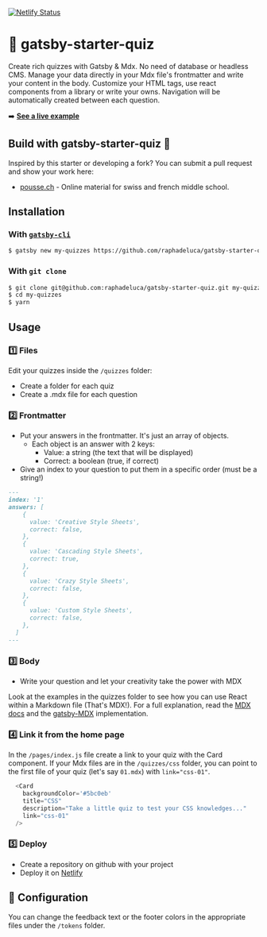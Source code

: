 [![Netlify Status](https://api.netlify.com/api/v1/badges/b6e54a57-aa24-436f-be39-f075b842f3bb/deploy-status)](https://app.netlify.com/sites/inspiring-kare-1888f6/deploys)

# :grapes: gatsby-starter-quiz
Create rich quizzes with Gatsby & Mdx. No need of database or headless CMS. Manage your data directly in your Mdx file's frontmatter and write your content in the body. Customize your HTML tags, use react components from a library or write your owns. Navigation will be automatically created between each question.

➡️ **[See a live example](https://gatsby-starter-quiz.netlify.com//)**

## Build with gatsby-starter-quiz 🚀
Inspired by this starter or developing a fork? You can submit a pull request and show your work here:
- [pousse.ch](https://pousse.ch) - Online material for swiss and french middle school.

## Installation

### With [`gatsby-cli`](https://www.npmjs.com/package/gatsby-cli)

```bash
$ gatsby new my-quizzes https://github.com/raphadeluca/gatsby-starter-quiz
```

### With `git clone`

```bash
$ git clone git@github.com:raphadeluca/gatsby-starter-quiz.git my-quizzes
$ cd my-quizzes
$ yarn
```

## Usage

### :one: Files
Edit your quizzes inside the `/quizzes` folder:
- Create a folder for each quiz
- Create a .mdx file for each question

### :two: Frontmatter
- Put your answers in the frontmatter. It's just an array of objects.
  - Each object is an answer with 2 keys:
    - Value: a string (the text that will be displayed)
    - Correct: a boolean (true, if correct)
- Give an index to your question to put them in a specific order (must be a string!)

```md
---
index: '1'
answers: [
    {
      value: 'Creative Style Sheets',
      correct: false,
    },
    {
      value: 'Cascading Style Sheets',
      correct: true,
    },
    {
      value: 'Crazy Style Sheets',
      correct: false,
    },
    {
      value: 'Custom Style Sheets',
      correct: false,
    },
  ]
---
```

### :three: Body
- Write your question and let your creativity take the power with MDX

Look at the examples in the quizzes folder to see how you can use React within a Markdown file (That's MDX!).
For a full explanation, read the [MDX docs](https://mdxjs.com/) and the [gatsby-MDX](https://www.gatsbyjs.org/packages/gatsby-mdx/) implementation.

### :four: Link it from the home page

In the `/pages/index.js` file create a link to your quiz with the Card component. If your Mdx files are in the `/quizzes/css` folder, you can point to the first file of your quiz (let's say `01.mdx`) with `link="css-01"`.
```js
  <Card
    backgroundColor='#5bc0eb'
    title="CSS"
    description="Take a little quiz to test your CSS knowledges..."
    link="css-01"
  />
```

### :five: Deploy
- Create a repository on github with your project
- Deploy it on [Netlify](https://www.netlify.com/)

## :art: Configuration
You can change the feedback text or the footer colors in the appropriate files under the `/tokens` folder.
